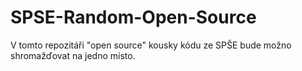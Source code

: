 # SPSE-Random-Open-Source
V tomto repozitáři "open source" kousky kódu ze SPŠE bude možno shromažďovat na jedno místo.
